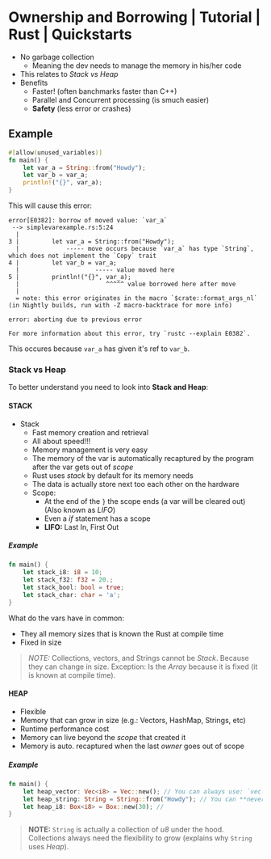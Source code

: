 # Ownership and Borrowing | Tutorial | Rust | Quickstarts
- No garbage collection
    - Meaning the dev needs to manage the memory in his/her code
- This relates to *Stack vs Heap*
- Benefits
    - Faster! (often banchmarks faster than C++)
    - Parallel and Concurrent processing (is smuch easier)
    - **Safety** (less error or crashes)

## Example
```rust
#[allow(unused_variables)]
fn main() {
	let var_a = String::from("Howdy");
	let var_b = var_a;
	println!("{}", var_a);
}
```
This will cause this error: 
```
error[E0382]: borrow of moved value: `var_a`
 --> simplevarexample.rs:5:24
  |
3 |         let var_a = String::from("Howdy");
  |             ----- move occurs because `var_a` has type `String`, which does not implement the `Copy` trait
4 |         let var_b = var_a;
  |                     ----- value moved here
5 |         println!("{}", var_a);
  |                        ^^^^^ value borrowed here after move
  |
  = note: this error originates in the macro `$crate::format_args_nl` (in Nightly builds, run with -Z macro-backtrace for more info)

error: aborting due to previous error

For more information about this error, try `rustc --explain E0382`.
```
This occures because `var_a` has given it's ref to `var_b`.

### Stack vs Heap
To better understand you need to look into **Stack and Heap**: 

#### STACK
- Stack
    - Fast memory creation and retrieval
    - All about speed!!!
    - Memory management is very easy
    - The memory of the var is automatically recaptured by the program after the var gets out of *scope*
    - Rust uses *stack* by default for its memory needs
    - The data is actually store next too each other on the hardware
    - Scope: 
        - At the end of the `}` the scope ends (a var will be cleared out) (Also known as *LIFO*)
        - Even a *if* statement has a scope
        - **LIFO:** Last In, First Out
##### Example
```rust
fn main() {
    let stack_i8: i8 = 10;
    let stack_f32: f32 = 20.;
    let stack_bool: bool = true;
    let stack_char: char = 'a';
}
```
What do the vars have in common: 
- They all memory sizes that is known the Rust at compile time
- Fixed in size

> *NOTE:* Collections, vectors, and Strings cannot be *Stack*.
> Because they can change in size.
> Exception: Is the *Array* because it is fixed (it is known at compile time).

#### HEAP
- Flexible
- Memory that can grow in size (e.g.: Vectors, HashMap, Strings, etc)
- Runtime performance cost
- Memory can live beyond the *scope* that created it
- Memory is auto. recaptured when the last *owner* goes out of scope

##### Example
```rust
fn main() {
    let heap_vector: Vec<i8> = Vec::new(); // You can always use: `vec![4, 3];`
    let heap_string: String = String::from("Howdy"); // You can **never** allocate a `String` onto a Stack
    let heap_i8: Box<i8> = Box::new(30); // 
}
```

> **NOTE:** `String` is actually a collection of *u8* under the hood.
> Collections always need the flexibility to grow (explains why `String` uses *Heap*).


